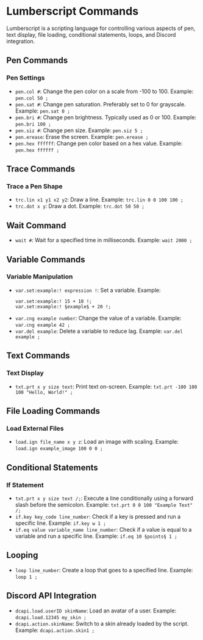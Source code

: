 
# Lumberscript Commands

Lumberscript is a scripting language for controlling various aspects of pen, text display, file loading, conditional statements, loops, and Discord integration.

## Pen Commands

### Pen Settings
- `pen.col #`: Change the pen color on a scale from -100 to 100. Example: `pen.col 50 ;`
- `pen.sat #`: Change pen saturation. Preferably set to 0 for grayscale. Example: `pen.sat 0 ;`
- `pen.bri #`: Change pen brightness. Typically used as 0 or 100. Example: `pen.bri 100 ;`
- `pen.siz #`: Change pen size. Example: `pen.siz 5 ;`
- `pen.erease`: Erase the screen. Example: `pen.erease ;`
- `pen.hex ffffff`: Change pen color based on a hex value. Example: `pen.hex ffffff ;`

## Trace Commands

### Trace a Pen Shape
- `trc.lin x1 y1 x2 y2`: Draw a line. Example: `trc.lin 0 0 100 100 ;`
- `trc.dot x y`: Draw a dot. Example: `trc.dot 50 50 ;`

## Wait Command
- `wait #`: Wait for a specified time in milliseconds. Example: `wait 2000 ;`

## Variable Commands

### Variable Manipulation
- `var.set:example:! expression !`: Set a variable. Example: 
  ```
  var.set:example:! 15 + 10 !;
  var.set:example:! §example§ + 20 !;
  ```
- `var.cng example number`: Change the value of a variable. Example: `var.cng example 42 ;`
- `var.del example`: Delete a variable to reduce lag. Example: `var.del example ;`

## Text Commands

### Text Display
- `txt.prt x y size text`: Print text on-screen. Example: `txt.prt -100 100 100 "Hello, World!" ;`

## File Loading Commands

### Load External Files
- `load.ign file_name x y z`: Load an image with scaling. Example: `load.ign example_image 100 0 0 ;`

## Conditional Statements

### If Statement
- `txt.prt x y size text /;`: Execute a line conditionally using a forward slash before the semicolon. Example: `txt.prt 0 0 100 "Example Text" /;`
- `if.key key_code line_number`: Check if a key is pressed and run a specific line. Example: `if.key w 1 ;`
- `if.eq value variable_name line_number`: Check if a value is equal to a variable and run a specific line. Example: `if.eq 10 §points§ 1 ;`

## Looping
- `loop line_number`: Create a loop that goes to a specified line. Example: `loop 1 ;`

## Discord API Integration
- `dcapi.load.userID skinName`: Load an avatar of a user. Example: `dcapi.load.12345 my_skin ;`
- `dcapi.action.skinName`: Switch to a skin already loaded by the script. Example: `dcapi.action.skin1 ;`
